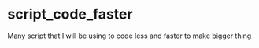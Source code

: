 script_code_faster
==================

Many script that I will be using to code less and faster to make bigger thing
